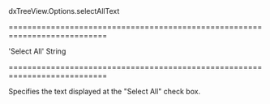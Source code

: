 <!--id-->dxTreeView.Options.selectAllText<!--/id-->
===========================================================================
<!--default-->'Select All'<!--/default-->
<!--type-->String<!--/type-->
===========================================================================

<!--shortDescription-->
Specifies the text displayed at the "Select All" check box.
<!--/shortDescription-->

<!--fullDescription-->

<!--/fullDescription-->